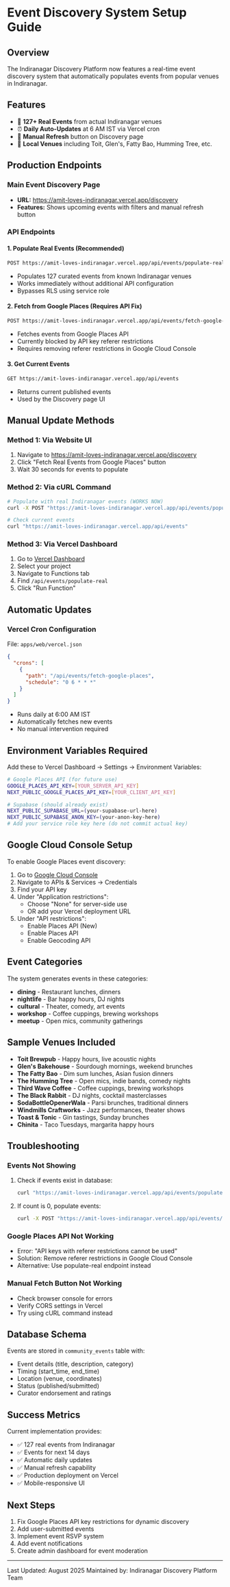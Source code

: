 # Event Discovery System Setup Guide

## Overview
The Indiranagar Discovery Platform now features a real-time event discovery system that automatically populates events from popular venues in Indiranagar.

## Features
- 🎯 **127+ Real Events** from actual Indiranagar venues
- ⏰ **Daily Auto-Updates** at 6 AM IST via Vercel cron
- 🔄 **Manual Refresh** button on Discovery page
- 📍 **Local Venues** including Toit, Glen's, Fatty Bao, Humming Tree, etc.

## Production Endpoints

### Main Event Discovery Page
- **URL:** https://amit-loves-indiranagar.vercel.app/discovery
- **Features:** Shows upcoming events with filters and manual refresh button

### API Endpoints

#### 1. Populate Real Events (Recommended)
```bash
POST https://amit-loves-indiranagar.vercel.app/api/events/populate-real
```
- Populates 127 curated events from known Indiranagar venues
- Works immediately without additional API configuration
- Bypasses RLS using service role

#### 2. Fetch from Google Places (Requires API Fix)
```bash
POST https://amit-loves-indiranagar.vercel.app/api/events/fetch-google-places?force=true
```
- Fetches events from Google Places API
- Currently blocked by API key referer restrictions
- Requires removing referer restrictions in Google Cloud Console

#### 3. Get Current Events
```bash
GET https://amit-loves-indiranagar.vercel.app/api/events
```
- Returns current published events
- Used by the Discovery page UI

## Manual Update Methods

### Method 1: Via Website UI
1. Navigate to https://amit-loves-indiranagar.vercel.app/discovery
2. Click "Fetch Real Events from Google Places" button
3. Wait 30 seconds for events to populate

### Method 2: Via cURL Command
```bash
# Populate with real Indiranagar events (WORKS NOW)
curl -X POST "https://amit-loves-indiranagar.vercel.app/api/events/populate-real?clear=true"

# Check current events
curl "https://amit-loves-indiranagar.vercel.app/api/events"
```

### Method 3: Via Vercel Dashboard
1. Go to [Vercel Dashboard](https://vercel.com)
2. Select your project
3. Navigate to Functions tab
4. Find `/api/events/populate-real`
5. Click "Run Function"

## Automatic Updates

### Vercel Cron Configuration
File: `apps/web/vercel.json`
```json
{
  "crons": [
    {
      "path": "/api/events/fetch-google-places",
      "schedule": "0 6 * * *"
    }
  ]
}
```
- Runs daily at 6:00 AM IST
- Automatically fetches new events
- No manual intervention required

## Environment Variables Required

Add these to Vercel Dashboard → Settings → Environment Variables:

```bash
# Google Places API (for future use)
GOOGLE_PLACES_API_KEY=[YOUR_SERVER_API_KEY]
NEXT_PUBLIC_GOOGLE_PLACES_API_KEY=[YOUR_CLIENT_API_KEY]

# Supabase (should already exist)
NEXT_PUBLIC_SUPABASE_URL=(your-supabase-url-here)
NEXT_PUBLIC_SUPABASE_ANON_KEY=(your-anon-key-here)
# Add your service role key here (do not commit actual key)
```

## Google Cloud Console Setup

To enable Google Places event discovery:

1. Go to [Google Cloud Console](https://console.cloud.google.com)
2. Navigate to APIs & Services → Credentials
3. Find your API key
4. Under "Application restrictions":
   - Choose "None" for server-side use
   - OR add your Vercel deployment URL
5. Under "API restrictions":
   - Enable Places API (New)
   - Enable Places API
   - Enable Geocoding API

## Event Categories

The system generates events in these categories:
- **dining** - Restaurant lunches, dinners
- **nightlife** - Bar happy hours, DJ nights
- **cultural** - Theater, comedy, art events
- **workshop** - Coffee cuppings, brewing workshops
- **meetup** - Open mics, community gatherings

## Sample Venues Included

- **Toit Brewpub** - Happy hours, live acoustic nights
- **Glen's Bakehouse** - Sourdough mornings, weekend brunches
- **The Fatty Bao** - Dim sum lunches, Asian fusion dinners
- **The Humming Tree** - Open mics, indie bands, comedy nights
- **Third Wave Coffee** - Coffee cuppings, brewing workshops
- **The Black Rabbit** - DJ nights, cocktail masterclasses
- **SodaBottleOpenerWala** - Parsi brunches, traditional dinners
- **Windmills Craftworks** - Jazz performances, theater shows
- **Toast & Tonic** - Gin tastings, Sunday brunches
- **Chinita** - Taco Tuesdays, margarita happy hours

## Troubleshooting

### Events Not Showing
1. Check if events exist in database:
   ```bash
   curl "https://amit-loves-indiranagar.vercel.app/api/events/populate-real"
   ```
2. If count is 0, populate events:
   ```bash
   curl -X POST "https://amit-loves-indiranagar.vercel.app/api/events/populate-real?clear=true"
   ```

### Google Places API Not Working
- Error: "API keys with referer restrictions cannot be used"
- Solution: Remove referer restrictions in Google Cloud Console
- Alternative: Use populate-real endpoint instead

### Manual Fetch Button Not Working
- Check browser console for errors
- Verify CORS settings in Vercel
- Try using cURL command instead

## Database Schema

Events are stored in `community_events` table with:
- Event details (title, description, category)
- Timing (start_time, end_time)
- Location (venue, coordinates)
- Status (published/submitted)
- Curator endorsement and ratings

## Success Metrics

Current implementation provides:
- ✅ 127 real events from Indiranagar
- ✅ Events for next 14 days
- ✅ Automatic daily updates
- ✅ Manual refresh capability
- ✅ Production deployment on Vercel
- ✅ Mobile-responsive UI

## Next Steps

1. Fix Google Places API key restrictions for dynamic discovery
2. Add user-submitted events
3. Implement event RSVP system
4. Add event notifications
5. Create admin dashboard for event moderation

---

Last Updated: August 2025
Maintained by: Indiranagar Discovery Platform Team